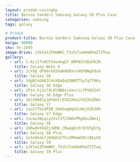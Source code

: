 ```yaml
---
layout: produk-casinghp
title: Barnie Sanders Samsung Galaxy S9 Plus Case
categories: samsung
tags: galaxy

# Produk
product-title: Barnie Sanders Samsung Galaxy S9 Plus Case
harga: 90000
sku: hn-2845
image-drive: 1Jklm1ZFHmWKC_fXshJlem9eDhmZ7ZTwq
gallery:
  - url: 1-ALiIfcWCFXdxekqEY_DMPNIV3DaTK3R
    title: Galaxy Note 8
  - url: 1cYGQ_dF8drkXShmKHGRVvx9QYNWgF0u8
    title: Galaxy S6
  - url: 1dgBtnD481C4nXQaQuEQNMZTSy7q7f8Ku
    title: Galaxy S6 Edge
  - url: 1Pin-hj3zl9L8l0NDxiVovric7PVUhI4Y
    title: Galaxy S6 Edge Plus
  - url: 16lX968lp1DfmUtrEVXZX4oiF6ZXhZRKe
    title: Galaxy S7
  - url: 1so277bsXPZB_56mSegWqXZc0mjOIK30H
    title: Galaxy S7 Edge
  - url: 1xLmuJWyqiy2Vvt3T23NOnPRgASu3We1j
    title: Galaxy S8
  - url: 1hRwdoYkHZj38M0_CRwqq8cDr9JV5gSYg
    title: Galaxy S8 Plus
  - url: 1n3x6hek7jKHmXdJfhcIMhmmVOLt8EyG8
    title: Galaxy S9
  - url: 1Jklm1ZFHmWKC_fXshJlem9eDhmZ7ZTwq
    title: Galaxy S9 Plus
---
```

